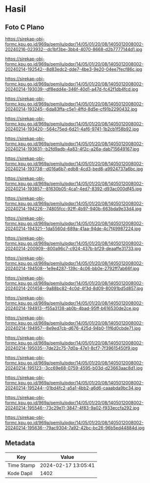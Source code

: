 # Hasil

## Foto C Plano

https://sirekap-obj-formc.kpu.go.id/969a/pemilu/pdpr/14/05/01/20/08/1405012008002-20240216-023932--dc1bf3be-3bb4-4070-8668-d2b7777144d1.jpg

https://sirekap-obj-formc.kpu.go.id/969a/pemilu/pdpr/14/05/01/20/08/1405012008002-20240214-192542--8d83edc2-dde7-4be3-9e20-04ee7fecf86c.jpg

https://sirekap-obj-formc.kpu.go.id/969a/pemilu/pdpr/14/05/01/20/08/1405012008002-20240214-193039--df8edd4e-346f-40d1-a47d-fc42f1db4fcd.jpg

https://sirekap-obj-formc.kpu.go.id/969a/pemilu/pdpr/14/05/01/20/08/1405012008002-20240214-193245--6da83ffa-c5e1-4ffd-8d5e-cf91b2290432.jpg

https://sirekap-obj-formc.kpu.go.id/969a/pemilu/pdpr/14/05/01/20/08/1405012008002-20240214-193420--564c75ed-6d21-4af6-9741-1b2cb1f58b92.jpg

https://sirekap-obj-formc.kpu.go.id/969a/pemilu/pdpr/14/05/01/20/08/1405012008002-20240214-193631--b2fd9adb-4a83-4f2c-a26a-dab715649167.jpg

https://sirekap-obj-formc.kpu.go.id/969a/pemilu/pdpr/14/05/01/20/08/1405012008002-20240214-193738--d016a6b7-edb8-4cd3-bed8-a9924737a6bc.jpg

https://sirekap-obj-formc.kpu.go.id/969a/pemilu/pdpr/14/05/01/20/08/1405012008002-20240214-193857--81630b05-4ca1-4ed7-8392-d93ac000df45.jpg

https://sirekap-obj-formc.kpu.go.id/969a/pemilu/pdpr/14/05/01/20/08/1405012008002-20240214-194226--74805fcc-92ff-4b97-940b-663bda9e33d4.jpg

https://sirekap-obj-formc.kpu.go.id/969a/pemilu/pdpr/14/05/01/20/08/1405012008002-20240214-194321--1da5560d-689a-41aa-94de-4c7f49987224.jpg

https://sirekap-obj-formc.kpu.go.id/969a/pemilu/pdpr/14/05/01/20/08/1405012008002-20240214-200909--800a96c7-c924-437b-bf29-deaaffe31733.jpg

https://sirekap-obj-formc.kpu.go.id/969a/pemilu/pdpr/14/05/01/20/08/1405012008002-20240214-194508--1e9e4287-139c-4c06-bb0e-2792ff7ab66f.jpg

https://sirekap-obj-formc.kpu.go.id/969a/pemilu/pdpr/14/05/01/20/08/1405012008002-20240214-201458--9a88bc82-4c0d-4f3d-8d09-80091bd5d857.jpg

https://sirekap-obj-formc.kpu.go.id/969a/pemilu/pdpr/14/05/01/20/08/1405012008002-20240214-194913--f55a3138-ab0b-4bad-95ff-b616530de2ce.jpg

https://sirekap-obj-formc.kpu.go.id/969a/pemilu/pdpr/14/05/01/20/08/1405012008002-20240214-194957--8e9ed7cb-d676-425d-94b0-11f6d0cbde71.jpg

https://sirekap-obj-formc.kpu.go.id/969a/pemilu/pdpr/14/05/01/20/08/1405012008002-20240214-195035--7de22c75-7d0a-47e1-8cf7-7f39615450f9.jpg

https://sirekap-obj-formc.kpu.go.id/969a/pemilu/pdpr/14/05/01/20/08/1405012008002-20240214-195123--3cc69e68-0759-4595-b03d-d23663aac8d1.jpg

https://sirekap-obj-formc.kpu.go.id/969a/pemilu/pdpr/14/05/01/20/08/1405012008002-20240214-195244--01bd4fc2-a5a1-4bb2-a6d6-caaabda9bc34.jpg

https://sirekap-obj-formc.kpu.go.id/969a/pemilu/pdpr/14/05/01/20/08/1405012008002-20240214-195546--73c29e11-3847-4f83-9a02-f933eccfa292.jpg

https://sirekap-obj-formc.kpu.go.id/969a/pemilu/pdpr/14/05/01/20/08/1405012008002-20240214-195636--79ac9304-7a92-42bc-bc26-96b5ed44884d.jpg


## Metadata

| Key        | Value               |
| ---------- | ------------------- |
| Time Stamp | 2024-02-17 13:05:41 |
| Kode Dapil | 1402                |



